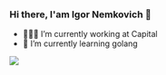 ### Hi there, I'am Igor Nemkovich 👋

- 🧑🏻‍💻 I’m currently working at Capital
- 🌱 I’m currently learning golang 


![](https://komarev.com/ghpvc/?username=magguro)
